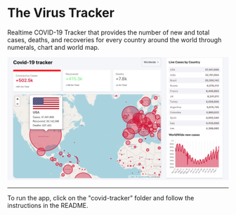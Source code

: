 # The Virus Tracker

Realtime COVID-19 Tracker that provides the number of new and total cases, deaths, and recoveries for every country around the world through numerals, chart and world map.

<img src ="https://github.com/sarthak-p/portfolio-website/blob/main/assets/images/covid-demo.png">

<hr>

To run the app, click on the "covid-tracker" folder and follow the instructions in the README. 
